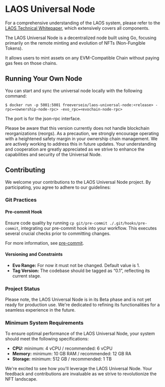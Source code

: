 # LAOS Universal Node

For a comprehensive understanding of the LAOS system, please refer to the [LAOS Technical Whitepaper](https://github.com/freeverseio/laos-whitepaper/blob/main/laos.pdf), which extensively covers all components.

The LAOS Universal Node is a decentralized node built using Go, focusing primarily on the remote minting and evolution of NFTs (Non-Fungible Tokens).

It allows users to mint assets on any EVM-Compatible Chain without paying gas fees on those chains.

## Running Your Own Node

You can start and sync the universal node locally with the following command:
```
$ docker run -p 5001:5001 freeverseio/laos-universal-node:<release> -rpc=<ownership-node-rpc> -evo_rpc=<evochain-node-rpc>
```
The port is for the json-rpc interface.

Please be aware that this version currently does not handle blockchain reorganizations (reorgs). As a precaution, we strongly encourage operating with a heightened safety margin in your ownership chain management.
We are actively working to address this in future updates. Your understanding and cooperation are greatly appreciated as we strive to enhance the capabilities and security of the Universal Node.

## Contributing

We welcome your contributions to the LAOS Universal Node project. By participating, you agree to adhere to our guidelines:

### Git Practices

#### Pre-commit Hook

Ensure code quality by running `cp git/pre-commit ./.git/hooks/pre-commit`, integrating our pre-commit hook into your workflow. This executes several crucial checks prior to committing changes.

For more information, see [pre-commit](./git/pre-commit).

#### Versioning and Constraints

- **Evo Range:** For now it must not be changed. Default value is 1.
- **Tag Version:** The codebase should be tagged as “0.1”, reflecting its current stage.

### Project Status

Please note, the LAOS Universal Node is in its Beta phase and is not yet ready for production use. We're dedicated to refining its functionalities for a seamless experience in the future.

### Minimum System Requirements

To ensure optimal performance of the LAOS Universal Node, your system should meet the following specifications:

- **CPU:** minimum: 4 vCPU / recommended: 6 vCPU
- **Memory:** minimum: 10 GB RAM / recommended: 12 GB RA
- **Storage:** minimum: 512 GB / recommended: 1 TB

We're excited to see how you'll leverage the LAOS Universal Node. Your feedback and contributions are invaluable as we strive to revolutionize the NFT landscape.

